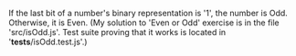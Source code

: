If the last bit of a number's binary representation is '1', the number is Odd. Otherwise, it is Even. 
(My solution to 'Even or Odd' exercise is in the file 'src/isOdd.js'.  Test suite proving that it works is located in '__tests__/isOdd.test.js'.) 